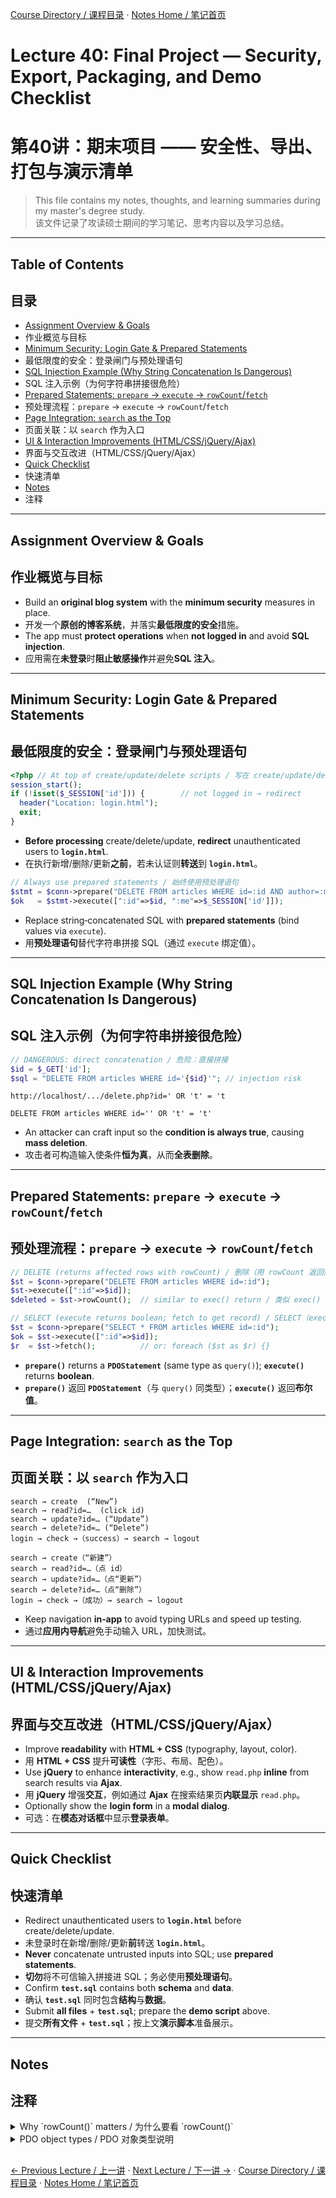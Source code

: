 [Course Directory / 课程目录](./README.md#toc) · [Notes Home / 笔记首页](./README.md)

# Lecture 40: Final Project — Security, Export, Packaging, and Demo Checklist  
# 第40讲：期末项目 —— 安全性、导出、打包与演示清单

> This file contains my notes, thoughts, and learning summaries during my master's degree study.  
> 该文件记录了攻读硕士期间的学习笔记、思考内容以及学习总结。

---

## Table of Contents  
## 目录

- [Assignment Overview & Goals](#assignment-overview--goals)  
- 作业概览与目标
- [Minimum Security: Login Gate & Prepared Statements](#minimum-security-login-gate--prepared-statements)  
- 最低限度的安全：登录闸门与预处理语句
- [SQL Injection Example (Why String Concatenation Is Dangerous)](#sql-injection-example-why-string-concatenation-is-dangerous)  
- SQL 注入示例（为何字符串拼接很危险）
- [Prepared Statements: `prepare` → `execute` → `rowCount`/`fetch`](#prepared-statements-prepare--execute--rowcountfetch)  
- 预处理流程：`prepare` → `execute` → `rowCount`/`fetch`
- [Page Integration: `search` as the Top](#page-integration-search-as-the-top)  
- 页面关联：以 `search` 作为入口
- [UI & Interaction Improvements (HTML/CSS/jQuery/Ajax)](#ui--interaction-improvements-htmlcssjqueryajax)  
- 界面与交互改进（HTML/CSS/jQuery/Ajax）
- [Quick Checklist](#quick-checklist)  
- 快速清单
- [Notes](#notes-optional)  
- 注释

---

## Assignment Overview & Goals  
## 作业概览与目标

- Build an **original blog system** with the **minimum security** measures in place.  
- 开发一个**原创的博客系统**，并落实**最低限度的安全**措施。  
- The app must **protect operations** when **not logged in** and avoid **SQL injection**.  
- 应用需在**未登录**时**阻止敏感操作**并避免**SQL 注入**。  

---

## Minimum Security: Login Gate & Prepared Statements  
## 最低限度的安全：登录闸门与预处理语句

```php
<?php // At top of create/update/delete scripts / 写在 create/update/delete 开头
session_start();
if (!isset($_SESSION['id'])) {        // not logged in → redirect
  header("Location: login.html");
  exit;
}
```
- **Before processing** create/delete/update, **redirect** unauthenticated users to **`login.html`**.  
- 在执行新增/删除/更新**之前**，若未认证则**转送**到 **`login.html`**。  

```php
// Always use prepared statements / 始终使用预处理语句
$stmt = $conn->prepare("DELETE FROM articles WHERE id=:id AND author=:me");
$ok   = $stmt->execute([":id"=>$id, ":me"=>$_SESSION['id']]);
```
- Replace string‑concatenated SQL with **prepared statements** (bind values via `execute`).  
- 用**预处理语句**替代字符串拼接 SQL（通过 `execute` 绑定值）。  

---

## SQL Injection Example (Why String Concatenation Is Dangerous)  
## SQL 注入示例（为何字符串拼接很危险）

```php
// DANGEROUS: direct concatenation / 危险：直接拼接
$id = $_GET['id'];
$sql = "DELETE FROM articles WHERE id='{$id}'"; // injection risk
```
```
http://localhost/.../delete.php?id=' OR 't' = 't
```
```
DELETE FROM articles WHERE id='' OR 't' = 't'
```
- An attacker can craft input so the **condition is always true**, causing **mass deletion**.  
- 攻击者可构造输入使条件**恒为真**，从而**全表删除**。  

---

## Prepared Statements: `prepare` → `execute` → `rowCount`/`fetch`  
## 预处理流程：`prepare` → `execute` → `rowCount`/`fetch`

```php
// DELETE (returns affected rows with rowCount) / 删除（用 rowCount 返回影响行数）
$st = $conn->prepare("DELETE FROM articles WHERE id=:id");
$st->execute([":id"=>$id]);
$deleted = $st->rowCount();  // similar to exec() return / 类似 exec() 返回值

// SELECT (execute returns boolean; fetch to get record) / SELECT（execute 返回布尔；fetch 取记录）
$st = $conn->prepare("SELECT * FROM articles WHERE id=:id");
$ok = $st->execute([":id"=>$id]);
$r  = $st->fetch();          // or: foreach ($st as $r) {}
```
- **`prepare()`** returns a **`PDOStatement`** (same type as `query()`); **`execute()`** returns **boolean**.  
- **`prepare()`** 返回 **`PDOStatement`**（与 `query()` 同类型）；**`execute()`** 返回**布尔值**。  

---

## Page Integration: `search` as the Top  
## 页面关联：以 `search` 作为入口

```
search → create  (“New”)
search → read?id=…  (click id)
search → update?id=… (“Update”)
search → delete?id=… (“Delete”)
login → check →（success）→ search → logout
```
```
search → create（“新建”）
search → read?id=…（点 id）
search → update?id=…（点“更新”）
search → delete?id=…（点“删除”）
login → check →（成功）→ search → logout
```
- Keep navigation **in‑app** to avoid typing URLs and speed up testing.  
- 通过**应用内导航**避免手动输入 URL，加快测试。  

---

## UI & Interaction Improvements (HTML/CSS/jQuery/Ajax)  
## 界面与交互改进（HTML/CSS/jQuery/Ajax）

- Improve **readability** with **HTML + CSS** (typography, layout, color).  
- 用 **HTML + CSS** 提升**可读性**（字形、布局、配色）。  
- Use **jQuery** to enhance **interactivity**, e.g., show `read.php` **inline** from search results via **Ajax**.  
- 用 **jQuery** 增强**交互**，例如通过 **Ajax** 在搜索结果页**内联显示** `read.php`。  
- Optionally show the **login form** in a **modal dialog**.  
- 可选：在**模态对话框**中显示**登录表单**。  
  

---


## Quick Checklist  
## 快速清单

- Redirect unauthenticated users to **`login.html`** before create/delete/update.  
- 未登录时在新增/删除/更新**前**转送 **`login.html`**。  
- **Never** concatenate untrusted inputs into SQL; use **prepared statements**.  
- **切勿**将不可信输入拼接进 SQL；务必使用**预处理语句**。  
- Confirm **`test.sql`** contains both **schema** and **data**.  
- 确认 **`test.sql`** 同时包含**结构**与**数据**。  
- Submit **all files** + **`test.sql`**; prepare the **demo script** above.  
- 提交**所有文件** + **`test.sql`**；按上文**演示脚本**准备展示。  

---

## Notes
## 注释

<details><summary>Why `rowCount()` matters / 为什么要看 `rowCount()`</summary>
- For **DELETE/UPDATE/INSERT**, `rowCount()` reports **affected rows**; helpful for user feedback.  
- 对 **DELETE/UPDATE/INSERT**，`rowCount()` 可得**受影响行数**；便于反馈给用户。  
</details>

<details><summary>PDO object types / PDO 对象类型说明</summary>
- `prepare()` returns a **PDOStatement** (same as `query()` returns).  
- `prepare()` 返回 **PDOStatement**（与 `query()` 返回类型一致）。  
- `execute()` returns **boolean**; then call **`fetch()`** to read records for **SELECT**.  
- `execute()` 返回**布尔值**；对 **SELECT** 再用 **`fetch()`** 读记录。  
</details>

<h2></h2>

[← Previous Lecture / 上一讲](./lecture39.md) · [Next Lecture / 下一讲 →](./lecture41.md) · [Course Directory / 课程目录](./README.md#toc) · [Notes Home / 笔记首页](./README.md)
